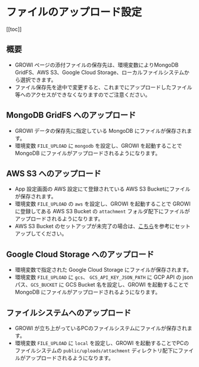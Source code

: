 # ファイルのアップロード設定

[[toc]]

## 概要

- GROWI ページの添付ファイルの保存先は、環境変数によりMongoDB GridFS、AWS S3、Google Cloud Storage、ローカルファイルシステムから選択できます。
- ファイル保存先を途中で変更すると、これまでにアップロードしたファイル等へのアクセスができなくなりますのでご注意ください。

## MongoDB GridFS へのアップロード

- GROWI データの保存先に指定している MongoDB にファイルが保存されます。
- 環境変数 `FILE_UPLOAD` に `mongodb` を設定し、GROWI を起動することで MongoDB にファイルがアップロードされるようになります。

## AWS S3 へのアップロード

- App 設定画面の AWS 設定にて登録されている AWS S3 Bucketにファイルが保存されます。
- 環境変数 `FILE_UPLOAD` の `aws` を設定し、GROWI を起動することで GROWI に登録してある AWS S3 Bucket の `attachment` フォルダ配下にファイルがアップロードされるようになります。
- AWS S3 Bucket のセットアップが未完了の場合は、[こちら](../management-cookbook/aws-s3-bucket-setting.md)を参考にセットアップしてください。

## Google Cloud Storage へのアップロード

- 環境変数で指定された Google Cloud Storage にファイルが保存されます。
- 環境変数 `FILE_UPLOAD` に `gcs`、 `GCS_API_KEY_JSON_PATH` に GCP API の json パス、`GCS_BUCKET` に GCS Bucket 名を設定し、GROWI を起動することで MongoDB にファイルがアップロードされるようになります。

## ファイルシステムへのアップロード

- GROWI が立ち上がっているPCのファイルシステムにファイルが保存されます。
- 環境変数 `FILE_UPLOAD` に `local` を設定し、GROWI を起動することでPCのファイルシステムの `public/uploads/attachment` ディレクトリ配下にファイルがアップロードされるようになります。